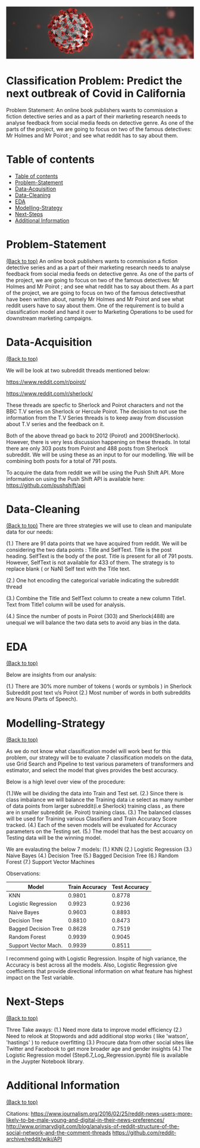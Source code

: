 ![](./images/covid.jpg)

# Classification Problem: Predict the next outbreak of Covid in California

Problem Statement:
An online book publishers wants to commission a fiction detective series and as a part of their marketing research needs to analyse feedback from social media feeds on detective genre.
As one of the parts of the project, we are going to focus on two of the famous detectives: Mr Holmes and Mr Poirot ; and see what reddit has to say about them.


# Table of contents

- [Table of contents](#table-of-contents)
- [Problem-Statement](#problem-statement)
- [Data-Acquisition](#data-acquisition)
- [Data-Cleaning](#data-cleaning)
- [EDA](#eda)
- [Modelling-Strategy](#modelling-strategy)
- [Next-Steps](#next-steps)
- [Additional Information](#additional-information)

# Problem-Statement
[(Back to top)](#table-of-contents)
An online book publishers wants to commission a fiction detective series and as a part of their marketing research needs to analyse feedback from social media feeds on detective genre.
As one of the parts of the project, we are going to focus on two of the famous detectives: Mr Holmes and Mr Poirot ; and see what reddit has to say about them. As a part of the project, we are going to focus on two of the famous detectivesthat have been written about, namely Mr Holmes and Mr Poirot  and see what reddit users have to say about them.
One of the requirement is to build a classification model and hand it over to Marketing Operations to be used for downstream marketing campaigns.


# Data-Acquisition
[(Back to top)](#table-of-contents)

We will be look at two subreddit threads mentioned below:

https://www.reddit.com/r/poirot/

https://www.reddit.com/r/sherlock/

These threads are specfic to Sherlock and Poirot characters and not the BBC T.V series on Sherlock or Hercule Poirot. The decision to not use the information from the T.V Series threads is to keep away from discussion about T.V series and the feedback on it.

Both of the above thread go back to 2012 (Poirot) and 2009(Sherlock). However, there is very less discussion happening on these threads. In total there are only 303 posts from Poirot and 488 posts from Sherlock subreddit. We will be using these as an input to for our modelling. We will be combining both posts for a total of 791 posts.

To acquire the data from reddit we will be using the Push Shift API. More information on using the Push Shift API is available here: https://github.com/pushshift/api

# Data-Cleaning
[(Back to top)](#table-of-contents)
There are three strategies we will use to clean and manipulate data for our needs:

(1.)
There are 91 data points that we have acquired from reddit. We will be considering the two data points : Title and SelfText.
Title is the post heading. SelfText is the body of the post. Title is present for all of 791 posts. However, SelfText is not available for 433 of them. The strategy is to replace blank ( or NaN) Self text with the Title text. 

(2.) One hot encoding the categorical variable indicating the subreddit thread

(3.) Combine the Title and SelfText column to create a new column Title1. Text from Title1 column will be used for analysis.

(4.) Since the number of posts in Poirot (303) and Sherlock(488) are unequal we will balance the two data sets to avoid any bias in the data.

# EDA
[(Back to top)](#table-of-contents)

Below are insights from our analysis:

(1.) There are 30% more number of tokens ( words or symbols ) in Sherlock Subreddit post text v/s Poirot
(2.) Most number of words in both subreddits are Nouns (Parts of Speech).


# Modelling-Strategy
[(Back to top)](#table-of-contents)

As we do not know what classification  model will work best for this problem, our strategy will be to evaluate 7 classification models on the data, use Grid Search and Pipeline to test various parameters of transformers and estimator, and select the model that gives provides the best accuracy. 

Below is a high level over view of the procedure:

(1.)We will be dividing the data into Train and Test set.
(2.) Since there is class imbalance we will balance the Training data i.e select as many number of data points from larger subreddit(i.e Sherlock) training class , as there are in smaller subreddit (ie. Poirot) training class. 
(3.) The balanced classes will be used for Training various Classifiers and Train Accuracy Score tracked.
(4.) Each of the seven models will be evaluated for Accuracy parameters on the Testing set.
(5.) The model that has the best accuarcy on Testing data will be the winning model.

We are evalauting the below 7 models:
(1.) KNN
(2.) Logistic Regression
(3.) Naive Bayes
(4.) Decision Tree
(5.) Bagged Decision Tree
(6.) Random Forest
(7.) Support Vector Machines

Observations:

| Model               | Train Accuracy | Test Accuracy |
| ------------------- | -------------- |---------------|
|KNN                  |0.9801          |0.8778         |
|Logistic Regression  |0.9923          |0.9236         |
|Naive Bayes          |0.9603          |0.8893         |
|Decision Tree        |0.8810          |0.8473         |
|Bagged Decision Tree |0.8628          |0.7519         |
|Random Forest        |0.9939          |0.9045         |
|Support Vector Mach. |0.9939          |0.8511         |

I recommend going with Logistic Regression. Inspite of high variance, the Accuracy is best across all the models. Also, Logistic Regression give coefficients that provide directional information on what feature has highest impact on the Test variable.


# Next-Steps
[(Back to top)](#table-of-contents)

Three Take aways: 
(1.) Need more data to improve model efficiency
(2.) Need to relook at Stopwords and add additional stop works ( like 'watson', 'hastings' ) to reduce overfitting
(3.) Procure data from other social sites like Twitter and Facebook to get more broader age and gender insights
(4.) The Logistic Regression model (Step6.7_Log_Regression.ipynb) file is available in the Juypter Notebook library.



# Additional Information
[(Back to top)](#table-of-contents)

Citations:
https://www.journalism.org/2016/02/25/reddit-news-users-more-likely-to-be-male-young-and-digital-in-their-news-preferences/
http://www.primarydigit.com/blog/analysis-of-reddit-structure-of-the-social-network-and-the-comment-threads
https://github.com/reddit-archive/reddit/wiki/API

  